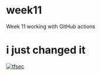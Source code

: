 # week11
Week 11 working with GitHub actions
# i just changed it

[![tfsec](https://github.com/sn-des/week11/actions/workflows/tfsec.yml/badge.svg)](https://github.com/sn-des/week11/actions/workflows/tfsec.yml)
